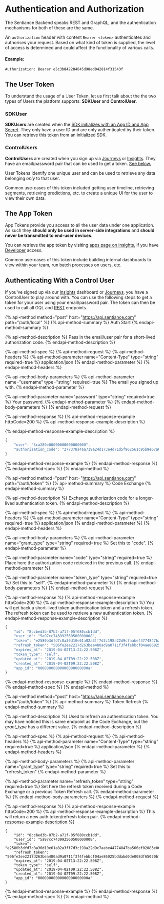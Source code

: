 # Authentication and Authorization

The Sentiance Backend speaks REST and GraphQL, and the authentication mechanisms for both of these are the same.

An `authorization` header with content `Bearer <token>` authenticates and authorises your request. Based on what kind of token is supplied, the level of access is determined and could affect the functionality of various calls.

#### Example:

```text
Authorization: Bearer e5c3b842284045d98ed042814f31543f
```

## The User Token

To understand the usage of a User Token, let us first talk about the the two types of Users the platform supports: **SDKUser** and **ControlUser.**

### **SDKUser**

**SDKUsers** are created when the [SDK initializes with an App ID and App Secret](../sdk/getting-started/android-sdk/initialization.md). They only have a user ID and are only authenticated by their token. You can retrieve this token from an initialized SDK.

### ControlUsers

**ControlUsers** are created when you sign up via [Journeys](https://www.sentiance.com/demo/) or [Insights](https://insights.sentiance.com). They have an email/password pair that can be used to get a token. [See below.](authentication-and-authorization.md#authenticating-with-a-control-user)

User Tokens identify one unique user and can be used to retrieve any data belonging _only_ to that user.

Common use-cases of this token included getting user timeline, retrieving segments, retrieving predictions, etc. to create a unique UI for the user to view their own data.

## The App Token

App Tokens provide you access to all the user data under one application. As such they **should only be used in server-side integrations** and **should never be transmitted to end-user devices**.

You can retrieve the app token by visiting [apps page on Insights](https://insights.sentiance.com/#/apps), if you have [Developer](../misc/glossary.md#developer) access.

Common use-cases of this token include building internal dashboards to view within your team, run batch processes on users, etc.

## Authenticating With a Control User

If you've signed up via our [Insights](https://insights.sentiance.com) dashboard or [Journeys](https://www.sentiance.com/demo/), you have a ControlUser to play around with. You can use the following steps to get a token for your user using your email/password pair. The token can then be used to call all GQL and [REST](rest-api.md) endpoints.

{% api-method method="post" host="https://api.sentiance.com" path="/auth/local" %}
{% api-method-summary %}
Auth Start
{% endapi-method-summary %}

{% api-method-description %}
Pass in the email/user pair for a short-lived authorization code.
{% endapi-method-description %}

{% api-method-spec %}
{% api-method-request %}
{% api-method-headers %}
{% api-method-parameter name="Content-Type" type="string" required=true %}
application/json
{% endapi-method-parameter %}
{% endapi-method-headers %}

{% api-method-body-parameters %}
{% api-method-parameter name="username" type="string" required=true %}
The email you signed up with.
{% endapi-method-parameter %}

{% api-method-parameter name="password" type="string" required=true %}
Your password.
{% endapi-method-parameter %}
{% endapi-method-body-parameters %}
{% endapi-method-request %}

{% api-method-response %}
{% api-method-response-example httpCode=200 %}
{% api-method-response-example-description %}

{% endapi-method-response-example-description %}

```javascript
{
    "user": "5ca289e00000000000000000",
    "authorization_code": "277378a4aa719a24d173e4d71d5f962561c95b9e67a0eee79f5f85b699422165f66d989ebf2fb195f4b7de026663aa8743d04b34fb313c33138c"
}
```
{% endapi-method-response-example %}
{% endapi-method-response %}
{% endapi-method-spec %}
{% endapi-method %}

{% api-method method="post" host="https://api.sentiance.com" path="/auth/token" %}
{% api-method-summary %}
Code Exchange
{% endapi-method-summary %}

{% api-method-description %}
Exchange authorization code for a longer-lived authentication token.
{% endapi-method-description %}

{% api-method-spec %}
{% api-method-request %}
{% api-method-headers %}
{% api-method-parameter name="Content-Type" type="string" required=true %}
application/json
{% endapi-method-parameter %}
{% endapi-method-headers %}

{% api-method-body-parameters %}
{% api-method-parameter name="grant\_type" type="string" required=true %}
Set this to "code".
{% endapi-method-parameter %}

{% api-method-parameter name="code" type="string" required=true %}
Place here the authorization code retrieved in the previous call.
{% endapi-method-parameter %}

{% api-method-parameter name="token\_type" type="string" required=true %}
Set this to "self".
{% endapi-method-parameter %}
{% endapi-method-body-parameters %}
{% endapi-method-request %}

{% api-method-response %}
{% api-method-response-example httpCode=200 %}
{% api-method-response-example-description %}
You will get back a short-lived token authentication token and a refresh token. The refresh token can be used to retrieve a new authentication token.
{% endapi-method-response-example-description %}

```javascript
{
    "id": "8ccbed3b-87b2-a71f-05f680ccb1dd",
    "user_id": "5a97cc743992560500000008",
    "token": "e2580b3dfd7c8a36d10e61a82a3ff7d3c198a22d9c7aabe44774847ba566ef02083e861632ca913b3990293eeb0c4779194c304c9982786470b08",
    "refresh_token": "506fe2ee2217d263bea480ad9a0711f3f4febbcf04ae86025bddabd0de008df65020bfeb24c4a0974668ad33729b0cc3bb0053de",
    "expires_at": "2019-04-02T13:22:22.508Z",
    "token_type": "self",
    "updated_at": "2019-04-02T09:22:22.508Z",
    "created_at": "2019-04-02T09:22:22.508Z",
    "app_id": "00000000000000000000000a"
}
```
{% endapi-method-response-example %}
{% endapi-method-response %}
{% endapi-method-spec %}
{% endapi-method %}

{% api-method method="post" host="https://api.sentiance.com" path="/auth/token" %}
{% api-method-summary %}
Token Refresh
{% endapi-method-summary %}

{% api-method-description %}
Used to refresh an authentication token. You may have noticed this is same endpoint as the Code Exchange, but the _grant\_type_ has a different value.
{% endapi-method-description %}

{% api-method-spec %}
{% api-method-request %}
{% api-method-headers %}
{% api-method-parameter name="Content-Type" type="string" required=true %}
application/json
{% endapi-method-parameter %}
{% endapi-method-headers %}

{% api-method-body-parameters %}
{% api-method-parameter name="grant\_type" type="string" required=true %}
Set this to "refresh\_token"
{% endapi-method-parameter %}

{% api-method-parameter name="refresh\_token" type="string" required=true %}
Set here the refresh token received during a Code Exchange or a previous Token Refresh call.
{% endapi-method-parameter %}
{% endapi-method-body-parameters %}
{% endapi-method-request %}

{% api-method-response %}
{% api-method-response-example httpCode=200 %}
{% api-method-response-example-description %}
This will return a new auth token/refresh token pair.
{% endapi-method-response-example-description %}

```
{
    "id": "8ccbed3b-87b2-a71f-05f680ccb1dd",
    "user_id": "5a97cc743992560500000008",
    "token": "e2580b3dfd7c8a36d10e61a82a3ff7d3c198a22d9c7aabe44774847ba566ef02083e861632ca913b3990293eeb0c4779194c304c9982786470b08",
    "refresh_token": "506fe2ee2217d263bea480ad9a0711f3f4febbcf04ae86025bddabd0de008df65020bfeb24c4a0974668ad33729b0cc3bb0053de",
    "expires_at": "2019-04-02T13:22:22.508Z",
    "token_type": "self",
    "updated_at": "2019-04-02T09:22:22.508Z",
    "created_at": "2019-04-02T09:22:22.508Z",
    "app_id": "00000000000000000000000a"
}
```
{% endapi-method-response-example %}
{% endapi-method-response %}
{% endapi-method-spec %}
{% endapi-method %}

